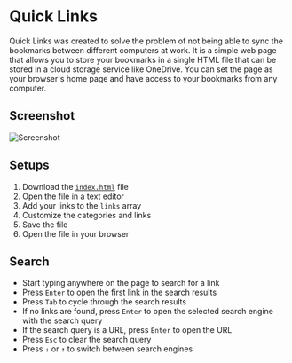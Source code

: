 # Quick Links

Quick Links was created to solve the problem of not being able to sync the bookmarks between different computers at work. It is a simple web page that allows you to store your bookmarks in a single HTML file that can be stored in a cloud storage service like OneDrive. You can set the page as your browser's home page and have access to your bookmarks from any computer.

## Screenshot

![Screenshot](https://github.com/andrejarrell/quick-links/assets/33952641/6131c4a6-52ea-4942-a991-d6b33ad91ca2)

## Setups

1. Download the [`index.html`](https://raw.githubusercontent.com/andrejarrell/quick-links/main/index.html) file
2. Open the file in a text editor
3. Add your links to the `links` array
4. Customize the categories and links
5. Save the file
6. Open the file in your browser

## Search

-   Start typing anywhere on the page to search for a link
-   Press `Enter` to open the first link in the search results
-   Press `Tab` to cycle through the search results
-   If no links are found, press `Enter` to open the selected search engine with the search query
-   If the search query is a URL, press `Enter` to open the URL
-   Press `Esc` to clear the search query
-   Press `↓` or `↑` to switch between search engines
